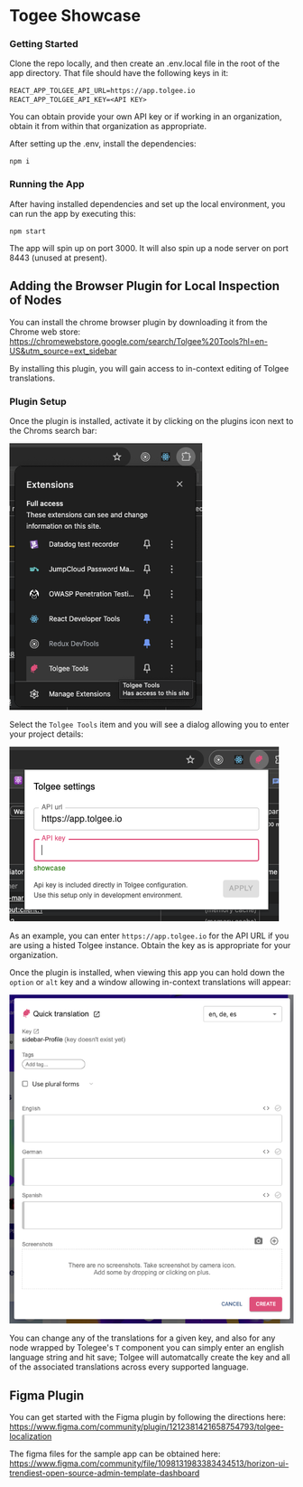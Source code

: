 # Togee Showcase

### Getting Started

Clone the repo locally, and then create an .env.local file in the root of the app directory.  That file should have the following keys in it:

```
REACT_APP_TOLGEE_API_URL=https://app.tolgee.io
REACT_APP_TOLGEE_API_KEY=<API KEY>
```
You can obtain provide your own API key or if working in an organization, obtain it from within that organization as appropriate.

After setting up the .env, install the dependencies:

```
npm i
```

### Running the App

After having installed dependencies and set up the local environment, you can run the app by executing this:

```
npm start
```

The app will spin up on port 3000. It will also spin up a node server on port 8443 (unused at present).

## Adding the Browser Plugin for Local Inspection of Nodes

You can install the chrome browser plugin by downloading it from the Chrome web store: https://chromewebstore.google.com/search/Tolgee%20Tools?hl=en-US&utm_source=ext_sidebar

By installing this plugin, you will gain access to in-context editing of Tolgee translations.

### Plugin Setup

Once the plugin is installed, activate it by clicking on the plugins icon next to the Chroms search bar:

![](./md_images/plugin1.png?raw=true "")

Select the `Tolgee Tools` item and you will see a dialog allowing you to enter your project details:

![](./md_images/plugin2.png?raw=true "")

As an example, you can enter `https://app.tolgee.io` for the API URL if you are using a histed Tolgee instance. Obtain the key as is appropriate for your organization.

Once the plugin is installed, when viewing this app you can hold down the `option` or `alt` key and a window allowing in-context translations will appear:

![](./md_images/incontext.png?raw=true "")

You can change any of the translations for a given key, and also for any node wrapped by Tolegee's `T` component you can simply enter an english language string and hit save; Tolgee will automatcally create the key and all of the associated translations across every supported language.

## Figma Plugin

You can get started with the Figma plugin by following the directions here: https://www.figma.com/community/plugin/1212381421658754793/tolgee-localization

The figma files for the sample app can be obtained here: https://www.figma.com/community/file/1098131983383434513/horizon-ui-trendiest-open-source-admin-template-dashboard